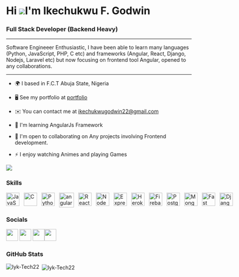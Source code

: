 # Hi ![](https://user-images.githubusercontent.com/18350557/176309783-0785949b-9127-417c-8b55-ab5a4333674e.gif)I'm  Ikechukwu F. Godwin

### Full Stack Developer (Backend Heavy)

-----------------

Software Engineeer Enthusiastic, I have been able to learn many languages (Python, JavaScript, PHP, C etc) and frameworks (Angular, React, Django, Nodejs, Laravel etc) but now focusing on frontend tool Angular, opened to any collaborations.

-----------------

* 🌍  I based in F.C.T Abuja State, Nigeria

* 🖥️  See my portfolio at [portfolio](http://mamt4real.web.app)

* ✉️  You can contact me at [ikechukwugodwin22@gmail.com](mailto:ikechukwugodwin22@gmail.com)

* 🧠  I'm learning AngularJs Framework

* 🤝  I'm open to collaborating on Any projects involving Frontend development.

* ⚡  I enjoy watching Animes and playing Games

<a href="https://www.github.com/Iyk-Tech22" target="_blank" rel="noreferrer"><img src="https://img.shields.io/github/followers/Iyk-Tech22?logo=github&style=for-the-badge&color=ec4899&labelColor=1c1917" /></a>

### Skills

<p align="left" style="display:flex; gap:12px;">
<a href="https://developer.mozilla.org/en-US/docs/Web/JavaScript" target="_blank" rel="noreferrer"><img src="https://raw.githubusercontent.com/danielcranney/readme-generator/main/public/icons/skills/javascript-colored.svg" width="36" height="36" alt="JavaScript" /></a><a href="https://docs.microsoft.com/en-us/cpp/?view=msvc-170" target="_blank" rel="noreferrer"><img src="https://raw.githubusercontent.com/danielcranney/readme-generator/main/public/icons/skills/c-colored.svg" width="36" height="36" alt="C" /></a><a href="https://www.python.org/" target="_blank" rel="noreferrer"><img src="https://raw.githubusercontent.com/danielcranney/readme-generator/main/public/icons/skills/python-colored.svg" width="36" height="36" alt="Python" /></a><a href="https://angular.io" target="_blank" rel="noreferrer"> <img src="https://angular.io/assets/images/logos/angular/angular.svg" alt="angular" width="40" height="40"/> </a><a href="https://reactjs.org/" target="_blank" rel="noreferrer"><img src="https://raw.githubusercontent.com/danielcranney/readme-generator/main/public/icons/skills/react-colored.svg" width="36" height="36" alt="React" /></a><a href="https://nodejs.org/en/" target="_blank" rel="noreferrer"><img src="https://raw.githubusercontent.com/danielcranney/readme-generator/main/public/icons/skills/nodejs-colored.svg" width="36" height="36" alt="NodeJS" /></a><a href="https://expressjs.com/" target="_blank" rel="noreferrer"><img src="https://raw.githubusercontent.com/danielcranney/readme-generator/main/public/icons/skills/express-colored.svg" width="36" height="36" alt="Express" /></a><a href="https://www.heroku.com/" target="_blank" rel="noreferrer"><img src="https://raw.githubusercontent.com/danielcranney/readme-generator/main/public/icons/skills/heroku-colored.svg" width="36" height="36" alt="Heroku" /></a><a href="https://firebase.google.com/" target="_blank" rel="noreferrer"><img src="https://raw.githubusercontent.com/danielcranney/readme-generator/main/public/icons/skills/firebase-colored.svg" width="36" height="36" alt="Firebase" /></a><a href="https://www.postgresql.org/" target="_blank" rel="noreferrer">
<img src="https://raw.githubusercontent.com/danielcranney/readme-generator/main/public/icons/skills/postgresql-colored.svg" width="36" height="36" alt="PostgreSQL" /></a><a href="https://www.mongodb.com/" target="_blank" rel="noreferrer"><img src="https://raw.githubusercontent.com/danielcranney/readme-generator/main/public/icons/skills/mongodb-colored.svg" width="36" height="36" alt="MongoDB" /></a><a href="https://fastapi.tiangolo.com/" target="_blank" rel="noreferrer"><img src="https://raw.githubusercontent.com/danielcranney/readme-generator/main/public/icons/skills/fastapi-colored.svg" width="36" height="36" alt="Fast API" /></a><a href="https://www.djangoproject.com/" target="_blank" rel="noreferrer"><img src="https://raw.githubusercontent.com/danielcranney/readme-generator/main/public/icons/skills/django-colored.svg" width="36" height="36" alt="Django" /></a>

</p>

### Socials

<p align="left"> <a href="https://twitter.com/iyk_faiz" target="_blank" rel="noreferrer"><img src="https://raw.githubusercontent.com/danielcranney/readme-generator/main/public/icons/socials/twitter.svg" width="32" height="32" /></a> <a href="https://www.github.com/Iyk-Tech22" target="_blank" rel="noreferrer"><img src="https://raw.githubusercontent.com/danielcranney/readme-generator/main/public/icons/socials/github.svg" width="32" height="32" /></a> <a href="https://www.linkedin.com/in/ikechukwu-godwin-511520249" target="_blank" rel="noreferrer"><img src="https://raw.githubusercontent.com/danielcranney/readme-generator/main/public/icons/socials/linkedin.svg" width="32" height="32" /></a><a href="https://www.stackoverflow.com" target="_blank" rel="noreferrer"><img src="https://raw.githubusercontent.com/danielcranney/readme-generator/main/public/icons/socials/stackoverflow.svg" width="32" height="32" /></a></p>

### GitHub Stats

<p><img align="left" src="https://github-readme-stats.vercel.app/api/top-langs?username=Iyk-Tech22&show_icons=true&locale=en&layout=compact" alt="Iyk-Tech22" /></p>
<p>&nbsp;<img align="center" src="https://github-readme-stats.vercel.app/api?username=Iyk-Tech22&show_icons=true&locale=en" alt="Iyk-Tech22" /></p>

